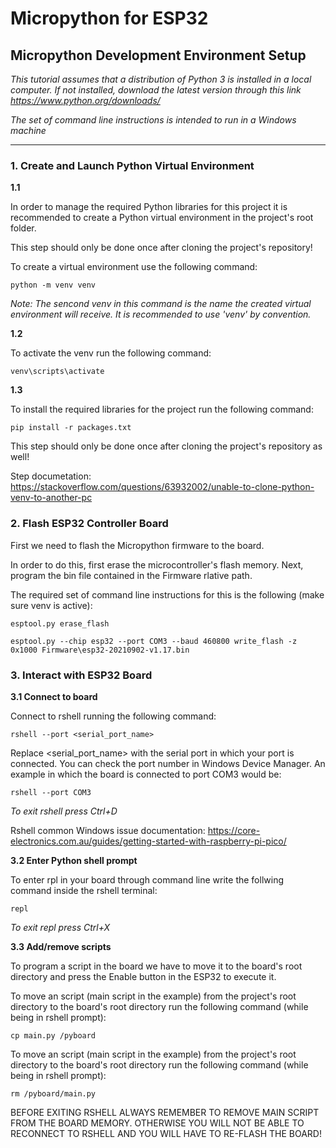 # Micropython for ESP32

## Micropython Development Environment Setup
*This tutorial assumes that a distribution of Python 3 is installed in a local computer. If not installed, download the latest version through this link <https://www.python.org/downloads/>*

*The set of command line instructions is intended to run in a Windows machine*
***
### **1. Create and Launch Python Virtual Environment**

**1.1**

In order to manage the required Python libraries for this project it is recommended to create a Python virtual environment in the project's root folder.

This step should only be done once after cloning the project's repository!

To create a virtual environment use the following command:

```
python -m venv venv
```
*Note: The sencond venv in this command is the name the created virtual environment will receive. It is recommended to use 'venv' by convention.*

**1.2**

To activate the venv run the following command:
```
venv\scripts\activate
```
**1.3**

To install the required libraries for the project run the following command:
```
pip install -r packages.txt
```
This step should only be done once after cloning the project's repository as well!

Step documetation:
<https://stackoverflow.com/questions/63932002/unable-to-clone-python-venv-to-another-pc>

### **2. Flash ESP32 Controller Board**

First we need to flash the Micropython firmware to the board.

In order to do this, first erase the microcontroller's flash memory.
Next, program the bin file contained in the Firmware rlative path.

The required set of command line instructions for this is the following (make sure venv is active):
```
esptool.py erase_flash

esptool.py --chip esp32 --port COM3 --baud 460800 write_flash -z 0x1000 Firmware\esp32-20210902-v1.17.bin
```

### **3. Interact with ESP32 Board**

**3.1 Connect to board**

Connect to rshell running the following command:

```
rshell --port <serial_port_name>
```
Replace <serial_port_name> with the serial port in which your port is connected. You can check the port number in Windows Device Manager. An example in which the board is connected to port COM3 would be:

```
rshell --port COM3
```
*To exit rshell press Ctrl+D*

Rshell common Windows issue documentation: <https://core-electronics.com.au/guides/getting-started-with-raspberry-pi-pico/>

**3.2 Enter Python shell prompt**

To enter rpl in your board through command line write the follwing command inside the rshell terminal:
```
repl
```
*To exit repl press Ctrl+X*

**3.3 Add/remove scripts**

To program a script in the board we have to move it to the board's root directory and press the Enable button in the ESP32 to execute it.

To move an script (main script in the example) from the project's root directory to the board's root directory run the following command (while being in rshell prompt):
```
cp main.py /pyboard
```
To move an script (main script in the example) from the project's root directory to the board's root directory run the following command (while being in rshell prompt):
```
rm /pyboard/main.py
```
BEFORE EXITING RSHELL ALWAYS REMEMBER TO REMOVE MAIN SCRIPT FROM THE BOARD MEMORY. OTHERWISE YOU WILL NOT BE ABLE TO RECONNECT TO RSHELL AND YOU WILL HAVE TO RE-FLASH THE BOARD!






